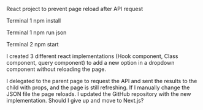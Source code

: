 React project to prevent page reload after API request

Terminal 1
npm install 

Terminal 1
npm run json

Terminal 2
npm start

I created 3 different react implementations (Hook component, Class component, query component) to add a new option in a dropdown component without reloading the page.

I delegated to the parent page to request the API and sent the results to the child with props, and the page is still refreshing. If I manually change the JSON file the page reloads. I updated the GitHub repository with the new implementation. Should I give up and move to Next.js?
